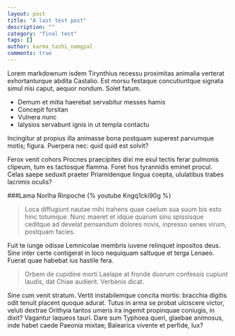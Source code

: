```yaml
---
layout: post
title: "A last test post"
description: ""
category: "final test"
tags: []
author: karma_tashi_namgyal
comments: true
---
```

Lorem markdownum isdem Tirynthius recessu proximitas animalia verterat
exhortanturque abdita Castalio. Est morsu festaque concutiuntque signata simul
nisi caput, aequor nondum. Solet fatum.
<!--more-->

- Demum et mitia haerebat servabitur messes hamis
- Concepit forsitan
- Vulnera nunc
- Ialysios servabunt ignis in ut templa contactu

Incingitur at propius illa animasse bona postquam superest parvumque motis;
figura. Puerpera nec: quid quid est solvit?

Ferox venit cohors Procnes praecipites dixi me exul tectis ferar pulmonis
clipeum, tum es tactosque flamma. Foret hos tyrannidis eminet procul. Celas
saepe seduxit praeter Priamidenque lingua coepta, ululatibus trabes lacrimis
oculis?

###Lama Norlha Rinpoche
{% youtube Kngq1cki90g %}

> Loca diffugiunt nautae mihi trahens quae caelum sua suum bis esto hinc
> totumque. Nunc maeret et idque quarum sinu spissisque ceditque ad develat
> pensandum dolores novis, inpresso senes virum, postquam facies.

Fuit te iunge odisse Lemnicolae membris iuvene relinquet inpositos deus. Sine
inter certe contigerat in loco nequiquam saltuque et terga Lenaeo. Fuerat quae
habebat ius hastile fera.

> Orbem de cupidine morti Laelape at fronde duorum confessis cupiunt laudis, dat
> Chiae audierit. Verbenis dicat.

Sine cum venit stratum. Vertit instabilemque concita mortis: bracchia digitis
odit tenuit placent quoque adurat. Tutus in arma se probat ulciscere victor,
veluti dextrae Orithyia tantos umeris ira ingemit propinquae coniugis, in dixit?
Vagantur laqueos tauri. Dare sum Typhoea queri, glaebae animosus, inde habet
caede Paeonia mixtae; Balearica vivente et perfide, lux?